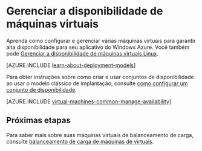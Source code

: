 <properties
    pageTitle="Gerenciar a disponibilidade de VMs do Windows | Microsoft Azure"
    description="Saiba como usar várias máquinas virtuais para garantir alta disponibilidade para seu aplicativo do Windows Azure"
    services="virtual-machines-windows"
    documentationCenter=""
    authors="cynthn"
    manager="timlt"
    editor="tysonn"
    tags="azure-resource-manager,azure-service-management"/>

<tags
    ms.service="virtual-machines-windows"
    ms.workload="infrastructure-services"
    ms.tgt_pltfrm="vm-windows"
    ms.devlang="na"
    ms.topic="article"
    ms.date="09/27/2016"
    ms.author="cynthn"/>

# <a name="manage-the-availability-of-virtual-machines"></a>Gerenciar a disponibilidade de máquinas virtuais

Aprenda como configurar e gerenciar várias máquinas virtuais para garantir alta disponibilidade para seu aplicativo do Windows Azure. Você também pode [Gerenciar a disponibilidade de máquinas virtuais Linux](virtual-machines-linux-manage-availability.md).

[AZURE.INCLUDE [learn-about-deployment-models](../../includes/learn-about-deployment-models-both-include.md)]

Para obter instruções sobre como criar e usar conjuntos de disponibilidade ao usar o modelo clássico de implantação, consulte [como configurar um conjunto de disponibilidade](virtual-machines-windows-classic-configure-availability.md).

[AZURE.INCLUDE [virtual-machines-common-manage-availability](../../includes/virtual-machines-common-manage-availability.md)]

## <a name="next-steps"></a>Próximas etapas

Para saber mais sobre suas máquinas virtuais de balanceamento de carga, consulte [balanceamento de carga de máquinas de virtuais](virtual-machines-windows-load-balance.md).